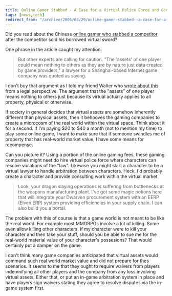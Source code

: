```yaml
---
title: Online Gamer Stabbed - A Case for a Virtual Police Force and Courts?
tags: [news,tech]
redirect_from: "/archive/2005/03/29/online-gamer-stabbed--a-case-for-a-virtual-police-force-and-courts.aspx/"
---
```


Did you read about the Chinese [online gamer who stabbed a
competitor](http://story.news.yahoo.com/news?tmpl=story&u=/nm/life_china_sabre_dc)
after the competitor sold his borrowed virtual sword?

One phrase in the article caught my attention:

> But other experts are calling for caution. "The 'assets' of one player
> could mean nothing to others as they are by nature just data created
> by game providers," a lawyer for a Shanghai-based Internet game
> company was quoted as saying.

I don't buy that argument as I told my friend Walter who [wrote about
this](http://spaces.msn.com/members/waltimate/Blog/cns!1pCvw_V_FwCgTXneX4GXlXLw!208.entry)
from a legal perspective. The argument that the "assets" of one player
means nothing to others just because its virtual actually applies to all
property, physical or otherwise.

If society in general decides that virtual assets are somehow inherently
different than physical assets, then it behooves the gaming companies to
create a microcosm of the real world within the virtual space. Think
about it for a second. If I'm paying $20 to $40 a month (not to
mention my time) to play some online game, I want to make sure that if
someone swindles me of property that has real-world market value, I have
some means for recompense.

Can you picture it? Using a portion of the online gaming fees, these
gaming companies might neet do hire virtual police force where
characters can resolve violations of the "law". Likewise you might start
a character to be a virtual lawyer to handle arbitration between
characters. Heck, I'd probably create a character and provide consulting
work within the virtual market

> Look, your dragon slaying operations is suffering from bottlenecks at
> the weapons manafacturing plant. I've got some magic potions here that
> will integrate your Dwarven procurement system with an EERP (Elven
> ERP) system providing efficiencies in your supply chain. I can also
> build you a portal.

The problem with this of course is that a game world is not meant to be
like the real world. For example most MMORPGs involve a lot of killing.
Some even allow killing other characters. If my character were to kill
your character and then take your stuff, should you be able to sue me
for the real-world material value of your character's possesions? That
would certainly put a damper on the game.

I don't think many game companies anticipated that virtual assets would
command such real world market value and did not prepare for thes
scenarios. It seems to me that they ought to require waivers from
players indemnifying all other players and the company from any loss
involving virtual assets. Either that, or put an in-game arbitration
system in place and have players sign waivers stating they agree to
resolve disputes via the in-game system first.
